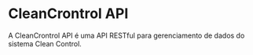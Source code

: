 # CleanCrontrol API
 A CleanCrontrol API é uma API RESTful para gerenciamento de dados do sistema Clean Control.

